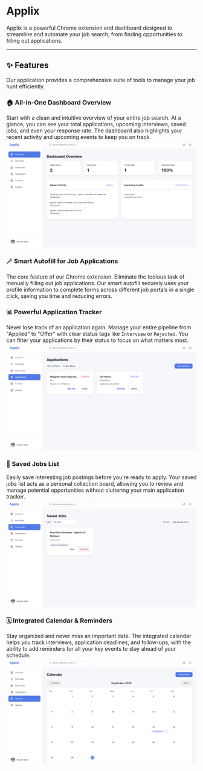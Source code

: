 # Applix

Applix is a powerful Chrome extension and dashboard designed to streamline and automate your job search, from finding opportunities to filling out applications.

---

## ✨ Features

Our application provides a comprehensive suite of tools to manage your job hunt efficiently.

### 🏠 All-in-One Dashboard Overview
Start with a clean and intuitive overview of your entire job search. At a glance, you can see your total applications, upcoming interviews, saved jobs, and even your response rate. The dashboard also highlights your recent activity and upcoming events to keep you on track.
![Screenshot of the app's home dashboard](/assets/home.png)

### 🪄 Smart Autofill for Job Applications
The core feature of our Chrome extension. Eliminate the tedious task of manually filling out job applications. Our smart autofill securely uses your profile information to complete forms across different job portals in a single click, saving you time and reducing errors.

### 📊 Powerful Application Tracker
Never lose track of an application again. Manage your entire pipeline from "Applied" to "Offer" with clear status tags like `Interview` or `Rejected`. You can filter your applications by their status to focus on what matters most.
![Screenshot of the app's application dashboard](/assets/application.png)

### 🔖 Saved Jobs List
Easily save interesting job postings before you're ready to apply. Your saved jobs list acts as a personal collection board, allowing you to review and manage potential opportunities without cluttering your main application tracker.
![Screenshot of the app's saved jobs dashboard](/assets/saved_jobs.png)

### 🗓️ Integrated Calendar & Reminders
Stay organized and never miss an important date. The integrated calendar helps you track interviews, application deadlines, and follow-ups, with the ability to add reminders for all your key events to stay ahead of your schedule.
![Screenshot of the app's calendar dashboard](/assets/calendar.png)